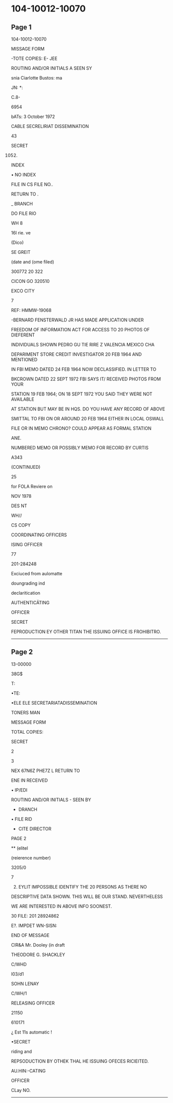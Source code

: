 # 104-10012-10070

## Page 1

104-10012-10070

MISSAGE FORM

-TOTE COPIES: E- JEE

ROUTING AND/OR INITIALS A SEEN SY

snia Ciarlotte Bustos: ma

JN: *:

C.8-

6954

bATs: 3 October 1972

CABLE SECRELIRIAT DISSEMINATION

43

SECRET

1052.

INDEX

• NO INDEX

FILE IN CS FILE NO..

RETURN TO .

_ BRANCH

DO FILE RIO

WH 8

16l rie. ve

(Dico)

SE GREIT

(date and (ome filed)

300772 20 322

CICON GO 320510

EXCO CITY

7

REF: HMMW-19068

-BERNARD FENSTERWALD JR HAS MADE APPLICATION UNDER

FREEDOM OF INFORMATION ACT FOR ACCESS TO 20 PHOTOS OF DIEFERENT

INDIVIDUALS SHOWN PEDRO GU TIE RIRE Z VALENCIA MEXICO CHA

DEPARIMENT STORE CREDIT INVESTIGATOR 20 FEB 1964 AND MENTIONED

IN FBI MEMO DATED 24 FEB 1964 NOW DECLASSIFIED. IN LETTER TO

BKCROWN DATED 22 SEPT 1972 FBI SAYS IT/ RECEIVED PHOTOS FROM YOUR

STATION 19 FEB 1964; ON 18 SEPT 1972 YOU SAID THEY WERE NOT AVAILABLE

AT STATION BUT MAY BE IN HQS. DO YOU HAVE ANY RECORD OF ABOVE

SMITTAL TO FBI ON OR AROUND 20 FEB 1964 EITHER IN LOCAL OSWALL

FILE OR IN MEMO CHRONO? COULD APPEAR AS FORMAL STATION

ANE.

NUMBERED MEMO OR POSSIBLY MEMO FOR RECORD BY CURTIS

A343

(CONTINUED)

25

for FOLA Reviere on

NOV 1978

DES NT

WH//

CS COPY

COORDINATING OFFICERS

ISING OFFICER

77

201-284248

Exciuced from aulomatte

doungrading ind

declaritication

AUTHENTICÄTING

OFFICER

SECRET

FEPRODUCTION EY OTHER TITAN THE ISSUING OFFICE IS FROHIBITRO.

---

## Page 2

13-00000

38G$

T:

•TE:

•ELE ELE SECRETARIATADISSEMINATION

TONERS MAN

MESSAGE FORM

TOTAL COPIES:

SECRET

2

3

NEX 67N6Z PHE7Z L RETURN TO

ENE IN RECEIVED

• IP/EDI

ROUTING AND/OR INITIALS - SEEN BY

- DRANCH

• FILE RID

* CITE DIRECTOR

PAGE 2

** (elitel

(reierence number)

3205/0

7

2. EYLIT IMPOSSIBLE IDENTIFY THE 20 PERSONS AS THERE NO

DESCRIPTIVE DATA SHOWN. THIS WILL BE OUR STAND. NEVERTHELESS

WE ARE INTERESTED IN ABOVE INFO SOONEST.

30 FILE: 201 28924862

E?. IMPDET WN-SISN:

END OF MESSAGE

CIR&A Mr. Dooley (in draft

THEODORE G. SHACKLEY

C/WHD

I03/d1

SOHN LENAY

C/WH/1

RELEASING OFFICER

21150

610171

¿ Est 11s automatic !

•SECRET

riding and

REPSODUCTION BY OTHEK THAL HE ISSUING OFECES RICIEITED.

AU.HIN:-CATING

OFFICER

CLay NO.

---

